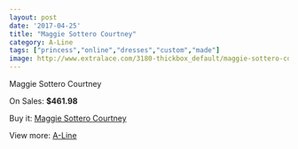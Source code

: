 ```yaml
---
layout: post
date: '2017-04-25'
title: "Maggie Sottero Courtney"
category: A-Line
tags: ["princess","online","dresses","custom","made"]
image: http://www.extralace.com/3180-thickbox_default/maggie-sottero-courtney.jpg
---
```

Maggie Sottero Courtney

On Sales: **$461.98**
<a href="https://www.extralace.com/a-line/1506-maggie-sottero-courtney.html"><amp-img layout="responsive" width="600" height="600" src="//www.extralace.com/3180-thickbox_default/maggie-sottero-courtney.jpg" alt="Maggie Sottero Courtney 0" /></a>
<a href="https://www.extralace.com/a-line/1506-maggie-sottero-courtney.html"><amp-img layout="responsive" width="600" height="600" src="//www.extralace.com/3181-thickbox_default/maggie-sottero-courtney.jpg" alt="Maggie Sottero Courtney 1" /></a>

Buy it: [Maggie Sottero Courtney](https://www.extralace.com/a-line/1506-maggie-sottero-courtney.html "Maggie Sottero Courtney")

View more: [A-Line](https://www.extralace.com/2-a-line "A-Line")